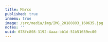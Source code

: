 ```yaml
---
title: Marco
published: true
inmenu: true
image: /src/media/img/IMG_20180803_160635.jpg
notes: ''
uuid: 678fc808-3192-4aaa-bb1d-51b51659ec00
---
```



